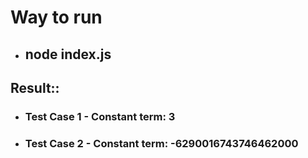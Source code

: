 # Way to run
- ## node index.js

## Result::
- ### Test Case 1 - Constant term: 3
- ### Test Case 2 - Constant term: -6290016743746462000
